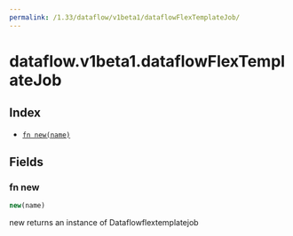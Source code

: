```yaml
---
permalink: /1.33/dataflow/v1beta1/dataflowFlexTemplateJob/
---
```


# dataflow.v1beta1.dataflowFlexTemplateJob



## Index

* [`fn new(name)`](#fn-new)

## Fields

### fn new

```ts
new(name)
```

new returns an instance of Dataflowflextemplatejob